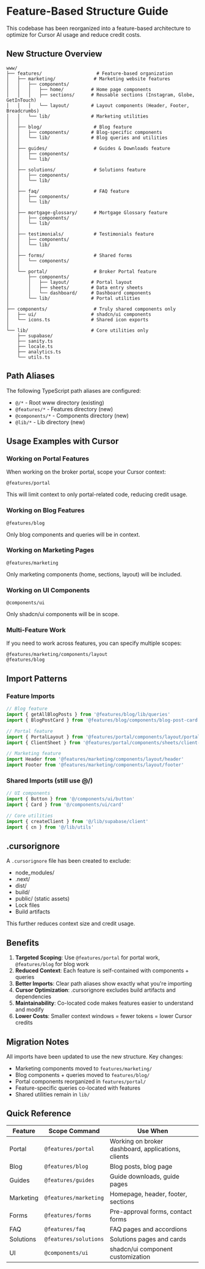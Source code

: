 # Feature-Based Structure Guide

This codebase has been reorganized into a feature-based architecture to optimize for Cursor AI usage and reduce credit costs.

## New Structure Overview

```
www/
├── features/                    # Feature-based organization
│   ├── marketing/              # Marketing website features
│   │   ├── components/
│   │   │   ├── home/          # Home page components
│   │   │   ├── sections/      # Reusable sections (Instagram, Globe, GetInTouch)
│   │   │   └── layout/        # Layout components (Header, Footer, Breadcrumbs)
│   │   └── lib/               # Marketing utilities
│   │
│   ├── blog/                   # Blog feature
│   │   ├── components/        # Blog-specific components
│   │   └── lib/               # Blog queries and utilities
│   │
│   ├── guides/                 # Guides & Downloads feature
│   │   ├── components/
│   │   └── lib/
│   │
│   ├── solutions/              # Solutions feature
│   │   ├── components/
│   │   └── lib/
│   │
│   ├── faq/                    # FAQ feature
│   │   ├── components/
│   │   └── lib/
│   │
│   ├── mortgage-glossary/      # Mortgage Glossary feature
│   │   ├── components/
│   │   └── lib/
│   │
│   ├── testimonials/           # Testimonials feature
│   │   ├── components/
│   │   └── lib/
│   │
│   ├── forms/                  # Shared forms
│   │   └── components/
│   │
│   └── portal/                 # Broker Portal feature
│       ├── components/
│       │   ├── layout/        # Portal layout
│       │   ├── sheets/        # Data entry sheets
│       │   └── dashboard/     # Dashboard components
│       └── lib/               # Portal utilities
│
├── components/                 # Truly shared components only
│   ├── ui/                    # shadcn/ui components
│   └── icons.ts               # Shared icon exports
│
└── lib/                       # Core utilities only
    ├── supabase/
    ├── sanity.ts
    ├── locale.ts
    ├── analytics.ts
    └── utils.ts
```

## Path Aliases

The following TypeScript path aliases are configured:

- `@/*` - Root www directory (existing)
- `@features/*` - Features directory (new)
- `@components/*` - Components directory (new)
- `@lib/*` - Lib directory (new)

## Usage Examples with Cursor

### Working on Portal Features

When working on the broker portal, scope your Cursor context:

```
@features/portal
```

This will limit context to only portal-related code, reducing credit usage.

### Working on Blog Features

```
@features/blog
```

Only blog components and queries will be in context.

### Working on Marketing Pages

```
@features/marketing
```

Only marketing components (home, sections, layout) will be included.

### Working on UI Components

```
@components/ui
```

Only shadcn/ui components will be in scope.

### Multi-Feature Work

If you need to work across features, you can specify multiple scopes:

```
@features/marketing/components/layout
@features/blog
```

## Import Patterns

### Feature Imports

```typescript
// Blog feature
import { getAllBlogPosts } from '@features/blog/lib/queries'
import { BlogPostCard } from '@features/blog/components/blog-post-card'

// Portal feature
import { PortalLayout } from '@features/portal/components/layout/portal-layout'
import { ClientSheet } from '@features/portal/components/sheets/client-sheet'

// Marketing feature
import Header from '@features/marketing/components/layout/header'
import Footer from '@features/marketing/components/layout/footer'
```

### Shared Imports (still use @/)

```typescript
// UI components
import { Button } from '@/components/ui/button'
import { Card } from '@/components/ui/card'

// Core utilities
import { createClient } from '@/lib/supabase/client'
import { cn } from '@/lib/utils'
```

## .cursorignore

A `.cursorignore` file has been created to exclude:
- node_modules/
- .next/
- dist/
- build/
- public/ (static assets)
- Lock files
- Build artifacts

This further reduces context size and credit usage.

## Benefits

1. **Targeted Scoping**: Use `@features/portal` for portal work, `@features/blog` for blog work
2. **Reduced Context**: Each feature is self-contained with components + queries
3. **Better Imports**: Clear path aliases show exactly what you're importing
4. **Cursor Optimization**: .cursorignore excludes build artifacts and dependencies
5. **Maintainability**: Co-located code makes features easier to understand and modify
6. **Lower Costs**: Smaller context windows = fewer tokens = lower Cursor credits

## Migration Notes

All imports have been updated to use the new structure. Key changes:

- Marketing components moved to `features/marketing/`
- Blog components + queries moved to `features/blog/`
- Portal components reorganized in `features/portal/`
- Feature-specific queries co-located with features
- Shared utilities remain in `lib/`

## Quick Reference

| Feature | Scope Command | Use When |
|---------|--------------|----------|
| Portal | `@features/portal` | Working on broker dashboard, applications, clients |
| Blog | `@features/blog` | Blog posts, blog page |
| Guides | `@features/guides` | Guide downloads, guide pages |
| Marketing | `@features/marketing` | Homepage, header, footer, sections |
| Forms | `@features/forms` | Pre-approval forms, contact forms |
| FAQ | `@features/faq` | FAQ pages and accordions |
| Solutions | `@features/solutions` | Solutions pages and cards |
| UI | `@components/ui` | shadcn/ui component customization |

